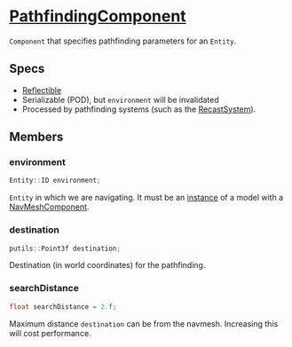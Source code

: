 # [PathfindingComponent](PathfindingComponent.hpp)

`Component` that specifies pathfinding parameters for an `Entity`.

## Specs

* [Reflectible](https://github.com/phisko/putils/blob/master/reflection.md)
* Serializable (POD), but `environment` will be invalidated
* Processed by pathfinding systems (such as the [RecastSystem](../../systems/bullet/RecastSystem.md)).

## Members

### environment

```cpp
Entity::ID environment;
```
`Entity` in which we are navigating. It must be an [instance](InstanceComponent.md) of a model with a [NavMeshComponent](NavMeshComponent.md).

### destination

```cpp
putils::Point3f destination;
```
Destination (in world coordinates) for the pathfinding.

### searchDistance

```cpp
float searchDistance = 2.f;
```
Maximum distance `destination` can be from the navmesh. Increasing this will cost performance.
